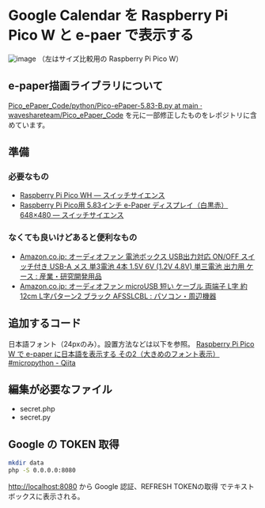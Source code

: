 # Google Calendar を Raspberry Pi Pico W と e-paer で表示する

![image](https://github.com/user-attachments/assets/1bd21008-3e45-4cf5-a171-41055b5159a4)
（左はサイズ比較用の Raspberry Pi Pico W）

## e-paper描画ライブラリについて

[Pico_ePaper_Code/python/Pico-ePaper-5.83-B.py at main · waveshareteam/Pico_ePaper_Code](https://github.com/waveshareteam/Pico_ePaper_Code/blob/main/python/Pico-ePaper-5.83-B.py) を元に一部修正したものをレポジトリに含めています。


## 準備

### 必要なもの

- [Raspberry Pi Pico WH — スイッチサイエンス](https://www.switch-science.com/products/8172?_pos=1&_sid=5aa1a1afe&_ss=r)
- [Raspberry Pi Pico用 5.83インチ e-Paper ディスプレイ（白黒赤）648×480 — スイッチサイエンス](https://www.switch-science.com/products/7319)

### なくても良いけどあると便利なもの

- [Amazon.co.jp: オーディオファン 電池ボックス USB出力対応 ON/OFF スイッチ付き USB-A メス 単3電池 4本 1.5V 6V (1.2V 4.8V) 単三電池 出力用 ケース : 産業・研究開発用品](https://www.amazon.co.jp/dp/B0B4W7Z1ML)
- [Amazon.co.jp: オーディオファン microUSB 短い ケーブル 両端子 L字 約12cm L字パターン2 ブラック AFSSLCBL : パソコン・周辺機器](https://www.amazon.co.jp/dp/B091GL481V?ref_=ppx_hzsearch_conn_dt_b_fed_asin_title_2&th=1)

## 追加するコード

日本語フォント（24pxのみ）。設置方法などは以下を参照。
[Raspberry Pi Pico W で e-paper に日本語を表示する その2（大きめのフォント表示） #micropython - Qiita](https://qiita.com/kenji0302/items/8da4c075dff974d1dc6f)


## 編集が必要なファイル

- secret.php
- secret.py

## Google の TOKEN 取得

```bash
mkdir data
php -S 0.0.0.0:8080
```

<http://localhost:8080> から Google 認証、REFRESH TOKENの取得 でテキストボックスに表示される。

